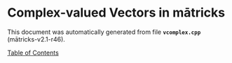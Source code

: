 
# Complex-valued Vectors in mātricks
This document was automatically generated from file **`vcomplex.cpp`** (mātricks-v2.1-r46).


[Table of Contents](README.md)
